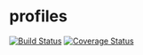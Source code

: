 # profiles
[![Build Status](https://secure.travis-ci.org/ofirrifo@gmail.com/profiles.png?branch=master)](https://travis-ci.org/ofirrifo@gmail.com/profiles)
[![Coverage Status](https://coveralls.io/repos/ofirrifo@gmail.com/profiles/badge.svg?branch=master)](https://coveralls.io/r/ofirrifo@gmail.com/profiles/?branch=master)
